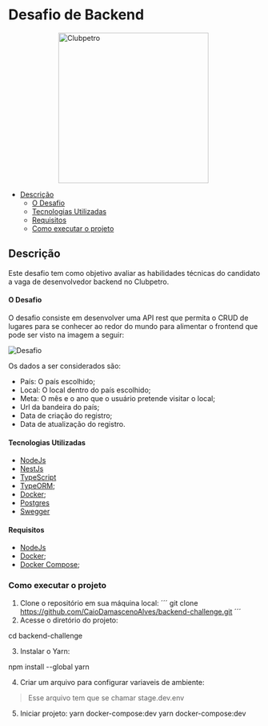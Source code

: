 # Desafio de Backend

<img src="./img/logo-clubpetro.png" style="margin-left: 100px"
     alt="Clubpetro" width="300">

- [Descrição](#descrição)
  - [O Desafio](#o-desafio)
  - [Tecnologias Utilizadas](#tecnologias-utilizadas)
  - [Requisitos](#requisitos)
  - [Como executar o projeto](#como-executar-o-projeto)

## Descrição

Este desafio tem como objetivo avaliar as habilidades técnicas do candidato a vaga de desenvolvedor backend no Clubpetro.

#### O Desafio

O desafio consiste em desenvolver uma API rest que permita o CRUD de lugares para se conhecer ao redor do mundo para alimentar o frontend que pode ser visto na imagem a seguir:

<img src="./img/challenge.png" alt="Desafio" >

Os dados a ser considerados são:

- País: O país escolhido;
- Local: O local dentro do país escolhido;
- Meta: O mês e o ano que o usuário pretende visitar o local;
- Url da bandeira do país;
- Data de criação do registro;
- Data de atualização do registro.

#### Tecnologias Utilizadas

- [NodeJs](https://nodejs.org/en)
- [NestJs](https://nestjs.com/)
- [TypeScript](https://www.typescriptlang.org/)
- [TypeORM](https://typeorm.io/#/);
- [Docker](https://docs.docker.com/compose/);
- [Postgres](https://www.postgresql.org/)
- [Swegger](https://swagger.io/)

#### Requisitos
- [NodeJs](https://nodejs.org/en)
- [Docker](https://docs.docker.com/);
- [Docker Compose](https://docs.docker.com/compose/);

### Como executar o projeto
1. Clone o repositório em sua máquina local:
  ´´´
  git clone https://github.com/CaioDamascenoAlves/backend-challenge.git
  ´´´
2. Acesse o diretório do projeto:
  
  cd backend-challenge
  
3. Instalar o Yarn:
  
  npm install --global yarn

4. Criar um arquivo para configurar variaveis de ambiente:
  > Esse arquivo tem que se chamar stage.dev.env
  
  
  
5. Iniciar projeto:
  yarn docker-compose:dev
  yarn docker-compose:dev

